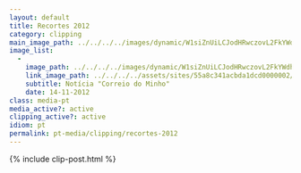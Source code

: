 ```yaml
---
layout: default
title: Recortes 2012
category: clipping
main_image_path: ../../../../images/dynamic/W1siZnUiLCJodHRwczovL2FkYWdhd2ViLnMzLmFtYXpvbmF/14-11-2012-cm54f0.png?sha=43f93819c49c3874
image_list: 
  - 
    image_path: ../../../../images/dynamic/W1siZnUiLCJodHRwczovL2FkYWdhd2ViLnMzLmFtYXpvbmF/14-11-2012-cm54f0.png?sha=43f93819c49c3874
    link_image_path: ../../../../assets/sites/55a8c341acbda1dcd0000002/content_entry55a8c390acbda1868600001d/55a8c476acbda1a7b500015a/files/14-11-2012-cm63c3.png?1450720287
    subtitle: Notícia "Correio do Minho"
    date: 14-11-2012
class: media-pt
media_active?: active
clipping_active?: active
idiom: pt
permalink: pt-media/clipping/recortes-2012
--- 
```



{% include clip-post.html %}
